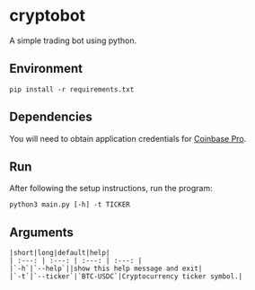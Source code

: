 # cryptobot
 A simple trading bot using python.

## Environment

```shell
pip install -r requirements.txt
```

## Dependencies
You will need to obtain application credentials for 
[Coinbase Pro](https://docs.cloud.coinbase.com).
## Run

After following the setup instructions, run the program:

```shell
python3 main.py [-h] -t TICKER
```

## Arguments

    |short|long|default|help|
    | :---: | :---: | :---: | :---: |
    |`-h`|`--help`||show this help message and exit|
    |`-t`|`--ticker`|`BTC-USDC`|Cryptocurrency ticker symbol.|